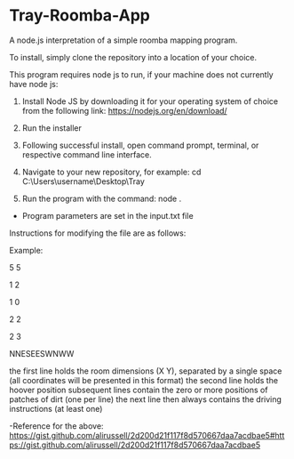 # Tray-Roomba-App
A node.js interpretation of a simple roomba mapping program. 

To install, simply clone the repository into a location of your choice.

This program requires node js to run, if your machine does not currently have node js:

1. Install Node JS by downloading it for your operating system of choice from the following link: https://nodejs.org/en/download/

2. Run the installer

3. Following successful install, open command prompt, terminal, or respective command line interface.

4. Navigate to your new repository, for example: cd C:\Users\username\Desktop\Tray

5. Run the program with the command: node .


* Program parameters are set in the input.txt file

Instructions for modifying the file are as follows:

Example:

5 5

1 2

1 0

2 2

2 3

NNESEESWNWW

the first line holds the room dimensions (X Y), separated by a single space (all coordinates will be presented in this format)
the second line holds the hoover position
subsequent lines contain the zero or more positions of patches of dirt (one per line)
the next line then always contains the driving instructions (at least one)

-Reference for the above: https://gist.github.com/alirussell/2d200d21f117f8d570667daa7acdbae5#https://gist.github.com/alirussell/2d200d21f117f8d570667daa7acdbae5
